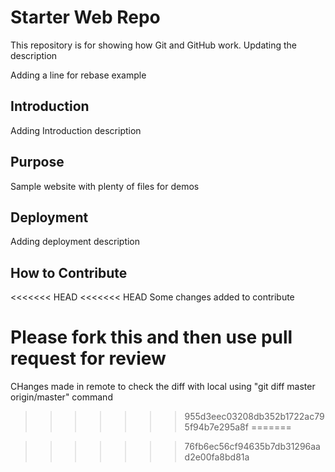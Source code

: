 # Starter Web Repo

This repository is for showing how Git and GitHub work. 
Updating the description

Adding a line for rebase example

## Introduction
Adding Introduction description

## Purpose

Sample website with plenty of files for demos

## Deployment
Adding deployment description 

## How to Contribute
<<<<<<< HEAD
<<<<<<< HEAD
Some changes added to contribute 

Please fork this and then use pull request for review
=======
CHanges made in remote to check the diff with local using "git diff master origin/master" command
>>>>>>> 955d3eec03208db352b1722ac795f94b7e295a8f
=======

>>>>>>> 76fb6ec56cf94635b7db31296aad2e00fa8bd81a
